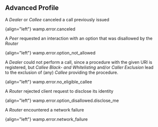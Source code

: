 ## Advanced Profile

A *Dealer* or *Callee* canceled a call previously issued

{align="left"}
        wamp.error.canceled

A *Peer* requested an interaction with an option that was disallowed by the *Router*

{align="left"}
        wamp.error.option_not_allowed

A *Dealer* could not perform a call, since a procedure with the given URI is registered, but *Callee Black- and Whitelisting* and/or *Caller Exclusion* lead to the exclusion of (any) *Callee* providing the procedure.

{align="left"}
        wamp.error.no_eligible_callee

A *Router* rejected client request to disclose its identity

{align="left"}
        wamp.error.option_disallowed.disclose_me

A *Router* encountered a network failure

{align="left"}
        wamp.error.network_failure
